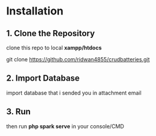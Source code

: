 # Installation

## 1. Clone the Repository

clone this repo to local **xampp/htdocs**

git clone https://github.com/ridwan4855/crudbatteries.git

## 2. Import Database

import database that i sended you in attachment email

## 3. Run

then run **php spark serve** in your console/CMD
